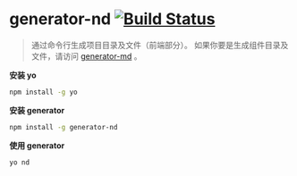 # generator-nd [![Build Status](https://secure.travis-ci.org/crossjs/generator-nd.png?branch=master)](https://travis-ci.org/crossjs/generator-nd)

> 通过命令行生成项目目录及文件（前端部分）。
> 如果你要是生成组件目录及文件，请访问 [generator-md](http://github.com/crossjs/generator-md) 。

**安装 yo**

```bash
npm install -g yo
```

**安装 generator**

```bash
npm install -g generator-nd
```

**使用 generator**

```bash
yo nd
```
